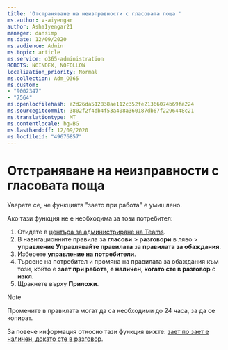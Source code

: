 ```yaml
---
title: 'Отстраняване на неизправности с гласовата поща '
ms.author: v-aiyengar
author: AshaIyengar21
manager: dansimp
ms.date: 12/09/2020
ms.audience: Admin
ms.topic: article
ms.service: o365-administration
ROBOTS: NOINDEX, NOFOLLOW
localization_priority: Normal
ms.collection: Adm_O365
ms.custom:
- "9002347"
- "7564"
ms.openlocfilehash: a2d26da512838ae112c352fe21366074b69fa224
ms.sourcegitcommit: 3802f2f4db4f53a408a360187db67f2296448c21
ms.translationtype: MT
ms.contentlocale: bg-BG
ms.lasthandoff: 12/09/2020
ms.locfileid: "49676857"
---
```

# <a name="troubleshooting-voicemail"></a>Отстраняване на неизправности с гласовата поща

Уверете се, че функцията "заето при работа" е умишлено.

Ако тази функция не е необходима за този потребител:

1. Отидете в [центъра за администриране на Teams](https://admin.teams.microsoft.com/policies/calling).
1. В навигационните правила за **гласови**  >  **разговори** в ляво  >  **управление Управлявайте правилата** за **правилата за обаждания**.
1. Изберете **управление на потребители**.
1. Търсене на потребител и промяна на правилата за обаждания към този, който е **зает при работа, е наличен, когато сте в разговор** с **изкл**.
1. Щракнете върху **Приложи**.
> [!NOTE]
> Промените в правилата могат да са необходими до 24 часа, за да се копират.

За повече информация относно тази функция вижте: [зает по зает е наличен, докато сте в разговор](https://docs.microsoft.com/microsoftteams/teams-calling-policy#busy-on-busy-is-available-while-in-a-call).
